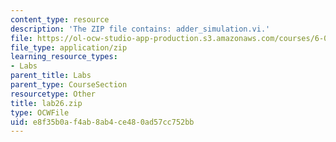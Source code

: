 ```yaml
---
content_type: resource
description: 'The ZIP file contains: adder_simulation.vi.'
file: https://ol-ocw-studio-app-production.s3.amazonaws.com/courses/6-071j-introduction-to-electronics-signals-and-measurement-spring-2006/e8f35b0af4ab8ab4ce480ad57cc752bb_lab26.zip
file_type: application/zip
learning_resource_types:
- Labs
parent_title: Labs
parent_type: CourseSection
resourcetype: Other
title: lab26.zip
type: OCWFile
uid: e8f35b0a-f4ab-8ab4-ce48-0ad57cc752bb
---
```

